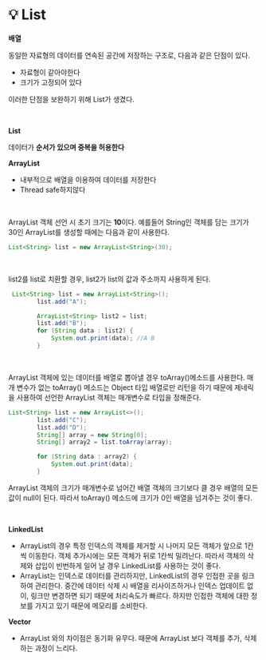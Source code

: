 # 💡 **List**

**배열**

동일한 자료형의 데이터를 연속된 공간에 저장하는 구조로, 다음과 같은 단점이 있다.

- 자료형이 같아야한다
- 크기가 고정되어 있다

이러한 단점을 보완하기 위해 List가 생겼다.

<br>

**List**

데이터가 **순서가 있으며 중복을 허용한다**

**ArrayList**

- 내부적으로 배열을 이용하여 데이터를 저장한다
- Thread safe하지않다

<br>

ArrayList 객체 선언 시 초기 크기는 **10**이다. 예를들어 String인 객체를 담는 크기가 30인 ArrayList를 생성할 때에는 다음과 같이 사용한다.

```java
List<String> list = new ArrayList<String>(30);
```

<br>

list2를 list로 치환할 경우, list2가 list의 값과 주소까지 사용하게 된다.

```java
 List<String> list = new ArrayList<String>();
        list.add("A");

        ArrayList<String> list2 = list;
        list.add("B");
        for (String data : list2) {
            System.out.print(data); //A B
        }
```

<br>

ArrayList 객체에 있는 데이터를 배열로 뽑아낼 경우 toArray()메소드를 사용한다. 매개 변수가 없는 toArray() 메소드는 Object 타입 배열로만 리턴을 하기 때문에 제네릭을 사용하여 선언한 ArrayList 객체는 매개변수로 타입을 정해준다.

```java
List<String> list = new ArrayList<>();
        list.add("C");
        list.add("D");
        String[] array = new String[0];
        String[] array2 = list.toArray(array);

        for (String data : array2) {
            System.out.print(data);
        }
```
ArrayList 객체의 크기가 매개변수로 넘어간 배열 객체의 크기보다 클 경우 배열의 모든 값이 null이 된다. 따라서 toArray() 메소드에 크기가 0인 배열을 넘겨주는 것이 좋다.

<br>

**LinkedList**

- ArrayList의 경우 특정 인덱스의 객체를 제거할 시 나머지 모든 객체가 앞으로 1칸씩 이동한다. 객체 추가시에는 모든 객체가 뒤로 1칸씩 밀려난다. 따라서 객체의 삭제와 삽입이 빈번하게 일어 날 경우 LinkedList를 사용하는 것이 좋다.
- ArrayList는 인덱스로 데이터를 관리하지만, LinkedList의 경우 인접한 곳을 링크하여 관리한다. 중간에 데이터 삭제 시 배열을 리사이즈하거나 인덱스 업데이트 없이, 링크만 변경하면 되기 때문에 처리속도가 빠르다. 하지만 인접한 객체에 대한 정보를 가지고 있기 때문에 메모리를 소비한다.


**Vector**

- ArrayList 와의 차이점은 동기화 유무다. 때문에 ArrayList 보다 객체를 추가, 삭제하는 과정이 느리다.

